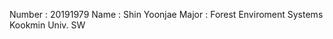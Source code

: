 Number :    20191979
Name :	    Shin Yoonjae
Major :	     Forest Enviroment Systems
Kookmin Univ. SW

